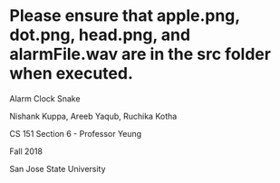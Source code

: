 # Please ensure that apple.png, dot.png, head.png, and alarmFile.wav are in the src folder when executed. 

Alarm Clock Snake

Nishank Kuppa, Areeb Yaqub, Ruchika Kotha

CS 151 Section 6 - Professor Yeung

Fall 2018

San Jose State University
